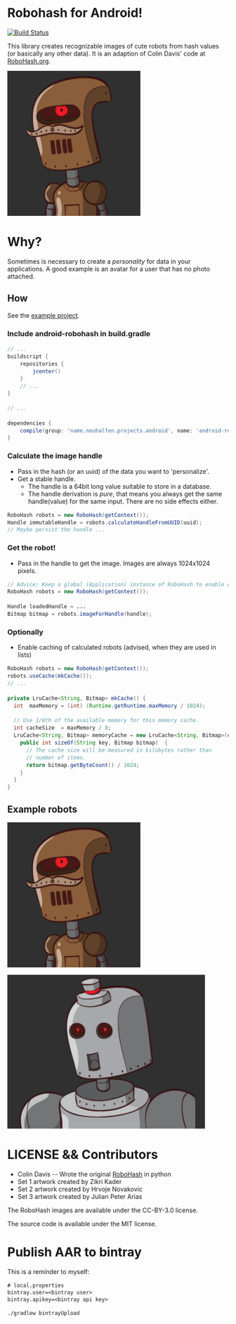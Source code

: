Robohash for Android!
==========================
[![Build Status](https://travis-ci.org/neuhalje/android-robohash.svg?branch=master)](https://travis-ci.org/neuhalje/android-robohash)

This library creates recognizable images of cute robots from hash values (or basically any other data). It is an adaption of Colin Davis'  code at [RoboHash.org](http:/RoboHash.org).

![Example robot 1](readme.d/robot1.png)

Why?
==========

Sometimes is necessary to create a _personality_ for data in your applications. A good example is an avatar for a user that has no photo attached.


How
----------------
See the [example project](https://github.com/neuhalje/android-robohash-example).

### Include android-robohash in build.gradle

```groovy
// ...
buildscript {
    repositories {
        jcenter()
    }
    // ...
}

// ...

dependencies {
    compile(group: 'name.neuhalfen.projects.android', name: 'android-robohash', version: '1.0.4', ext: 'aar')
}
```



### Calculate the image handle
* Pass in the hash (or an uuid) of the data you want to 'personalize'.
* Get a stable handle.
  * The handle is a 64bit long value suitable to store in a database.
  * The handle derivation is _pure_, that means you always get the same handle(value) for the same input. There are no side effects either.

```java
RoboHash robots = new RoboHash(getContext());
Handle immutableHandle = robots.calculateHandleFromUUID(uuid);
// Maybe persist the handle ...

```

### Get the robot!
* Pass in the handle to get the image. Images are always 1024x1024 pixels.

```java
// Advice: Keep a global (Application) instance of RoboHash to enable caching.
RoboHash robots = new RoboHash(getContext());

Handle loadedHandle = ...
Bitmap bitmap = robots.imageForHandle(handle);

```

### Optionally
* Enable caching of calculated robots (advised, when they are used in lists)

```java
RoboHash robots = new RoboHash(getContext());
robots.useCache(mkCache());
// ...

private LruCache<String, Bitmap> mkCache() {
  int  maxMemory = (int) (Runtime.getRuntime.maxMemory / 1024);

  // Use 1/8th of the available memory for this memory cache.
  int cacheSize  = maxMemory / 8;
  LruCache<String, Bitmap> memoryCache = new LruCache<String, Bitmap>(cacheSize) {
    public int sizeOf(String key, Bitmap bitmap)  {
      // The cache size will be measured in kilobytes rather than
      // number of items.
      return bitmap.getByteCount() / 1024;
    }
  }
}
```
Example robots
-------------------

![Example robot 1](readme.d/robot1.png)

![Example robot 2](readme.d/robot2.png)

LICENSE && Contributors
==================
* Colin Davis -- Wrote the original [RoboHash](http:/RoboHash.org) in python
* Set 1 artwork created by Zikri Kader
* Set 2 artwork created by Hrvoje Novakovic
* Set 3 artwork created by Julian Peter Arias

The RoboHash images are available under the CC-BY-3.0 license.

The source code is available under the MIT license.

Publish AAR to bintray
=================

This is a reminder to myself:

```properties
# local.properties
bintray.user=<bintray user>
bintray.apikey=<bintray api key>
```

`./gradlew bintrayUpload`
